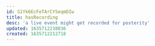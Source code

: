 ```yaml
---
id: S1Yk6EcFeTArCYSeqmDIw
title: hasRecording
desc: 'a live event might get recorded for posterity'
updated: 1635712238836
created: 1635712212718
---
```


